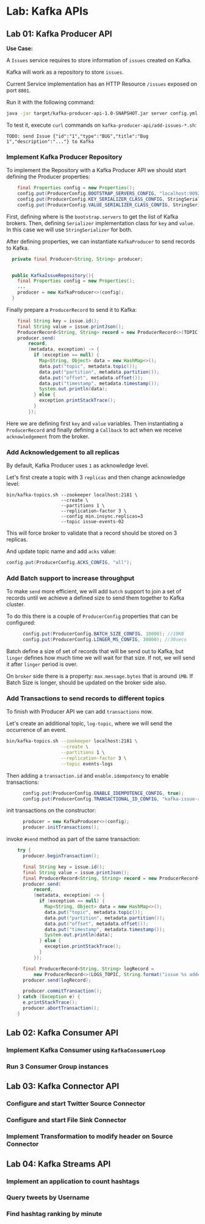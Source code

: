 # Lab: Kafka APIs

## Lab 01: Kafka Producer API

**Use Case:**

A `Issues` service requires to store information of `issues` created on
Kafka.

Kafka will work as a repository to store `issues`.

Current Service implementation has an HTTP Resource `/issues`
exposed on port `8801`.

Run it with the following command:

```bash
java -jar target/kafka-producer-api-1.0-SNAPSHOT.jar server config.yml
```

To test it, execute `curl` commands on `kafka-producer-api/add-issues-*.sh`:

```
TODO: send Issue {"id":"1","type":"BUG","title":"Bug 1","description":"..."} to Kafka
```

### Implement Kafka Producer Repository

To implement the Repository with a Kafka Producer API we should start
defining the Producer properties:

```java
    final Properties config = new Properties();
    config.put(ProducerConfig.BOOTSTRAP_SERVERS_CONFIG, "localhost:9092");
    config.put(ProducerConfig.KEY_SERIALIZER_CLASS_CONFIG, StringSerializer.class.getName());
    config.put(ProducerConfig.VALUE_SERIALIZER_CLASS_CONFIG, StringSerializer.class.getName());
```

First, defining where is the `bootstrap.servers` to get the list of Kafka brokers.
Then, defining `Serializer` implementation class for `key` and `value`. In this case
we will use `StringSerializer` for both.

After defining properties, we can instantiate `KafkaProducer` to send
records to Kafka.

```java
  private final Producer<String, String> producer;


  public KafkaIssueRepository(){
    final Properties config = new Properties();
    ...
    producer = new KafkaProducer<>(config);
  }
```

Finally prepare a `ProducerRecord` to send it to Kafka:

```java
    final String key = issue.id();
    final String value = issue.printJson();
    ProducerRecord<String, String> record = new ProducerRecord<>(TOPIC, key, value);
    producer.send(
        record,
        (metadata, exception) -> {
          if (exception == null) {
            Map<String, Object> data = new HashMap<>();
            data.put("topic", metadata.topic());
            data.put("partition", metadata.partition());
            data.put("offset", metadata.offset());
            data.put("timestamp", metadata.timestamp());
            System.out.println(data);
          } else {
            exception.printStackTrace();
          }
        });
```

Here we are defining first `key` and `value` variables. Then instantiating a
`ProducerRecord` and finally defining a `Callback` to act when we receive
`acknowledgement` from the broker.

### Add Acknowledgement to all replicas

By default, Kafka Producer uses `1` as acknowledge level.

Let's first create a topic with 3 `replicas` and then change acknowledge level:

```
bin/kafka-topics.sh --zookeeper localhost:2181 \
                    --create \
                    --partitions 1 \
                    --replication-factor 3 \
                    --config min.insync.replicas=3
                    --topic issue-events-02
```

This will force broker to validate that a record should be stored on 3
replicas.

And update topic name and add `acks` value:

```java
config.put(ProducerConfig.ACKS_CONFIG, "all");
```

### Add Batch support to increase throughput

To make `send` more efficient, we will add `batch` support to
join a set of records until we achieve a defined size to send them
together to Kafka cluster.

To do this there is a couple of `ProducerConfig` properties that
can be configured:

```java
      config.put(ProducerConfig.BATCH_SIZE_CONFIG, 10000); //10KB
      config.put(ProducerConfig.LINGER_MS_CONFIG, 30000); //30secs
```

Batch define a size of set of records that will be send out to Kafka,
but `linger` defines how much time we will wait for that size. If not,
we will send it after `linger` period is over.

On `broker` side there is a property: `max.message.bytes` that is around
`1MB`. If Batch Size is longer, should be updated on the broker side also.

### Add Transactions to send records to different topics

To finish with Producer API we can add `transactions` now.

Let's create an additional topic, `log-topic`, where we will send
the occurrence of an event.

```bash
bin/kafka-topics.sh --zookeeper localhost:2181 \
                    --create \
                    --partitions 1 \
                    --replication-factor 3 \
                    --topic events-logs
```

Then adding a `transaction.id` and `enable.idempotency` to enable transactions:

```java
      config.put(ProducerConfig.ENABLE_IDEMPOTENCE_CONFIG, true);
      config.put(ProducerConfig.TRANSACTIONAL_ID_CONFIG, "kafka-issue-repository");
```

init transactions on the constructor:

```java
      producer = new KafkaProducer<>(config);
      producer.initTransactions();
```

invoke `#send` method as part of the same transaction:

```java
    try {
      producer.beginTransaction();

      final String key = issue.id();
      final String value = issue.printJson();
      final ProducerRecord<String, String> record = new ProducerRecord<>(TOPIC, key, value);
      producer.send(
          record,
          (metadata, exception) -> {
            if (exception == null) {
              Map<String, Object> data = new HashMap<>();
              data.put("topic", metadata.topic());
              data.put("partition", metadata.partition());
              data.put("offset", metadata.offset());
              data.put("timestamp", metadata.timestamp());
              System.out.println(data);
            } else {
              exception.printStackTrace();
            }
          });

      final ProducerRecord<String, String> logRecord =
          new ProducerRecord<>(LOGS_TOPIC, String.format("issue %s added", issue.id()));
      producer.send(logRecord);

      producer.commitTransaction();
    } catch (Exception e) {
      e.printStackTrace();
      producer.abortTransaction();
    }
```

## Lab 02: Kafka Consumer API



### Implement Kafka Consumer using `KafkaConsumerLoop`

### Run 3 Consumer Group instances

## Lab 03: Kafka Connector API

### Configure and start Twitter Source Connector

### Configure and start File Sink Connector

### Implement Transformation to modify header on Source Connector

## Lab 04: Kafka Streams API

### Implement an application to count hashtags

### Query tweets by Username

### Find hashtag ranking by minute